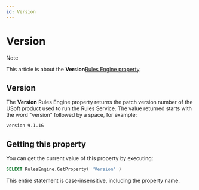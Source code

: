 ```yaml
---
id: Version
---
```


# Version



> [!NOTE]
> This article is about the **Version**[Rules Engine property](/docs/Modeller%20and%20Rules%20Engine/Rules%20Engine%20properties).

## **Version**

The **Version** Rules Engine property returns the patch version number of the USoft product used to run the Rules Service. The value returned starts with the word "version" followed by a space, for example:

```
version 9.1.1G
```

## Getting this property

You can get the current value of this property by executing:

```sql
SELECT RulesEngine.GetProperty( 'Version' )
```

This entire statement is case-insensitive, including the property name.